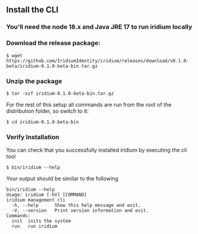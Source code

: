 ## Install the CLI

### You'll need the node 18.x and Java JRE 17 to run iridium locally

### Download the release package:
```shell
$ wget https://github.com/IridiumIdentity/iridium/releases/download/v0.1.0-beta/iridium-0.1.0-beta-bin.tar.gz
```

### Unzip the package
```shell
$ tar -xzf iridium-0.1.0-beta-bin.tar.gz
```
For the rest of this setup all commands are run from the root of the distribution folder, so switch to it:

```shell
$ cd iridium-0.1.0-beta-bin
```

### Verify Installation
You can check that you successfully installed iridium by executing the cli tool
```shell
$ bin/iridium --help
```

Your output should be similar to the following
```shell
bin/iridium --help
Usage: iridium [-hV] [COMMAND]
iridium management cli
  -h, --help      Show this help message and exit.
  -V, --version   Print version information and exit.
Commands:
  init  inits the system
  run   run iridium
```




